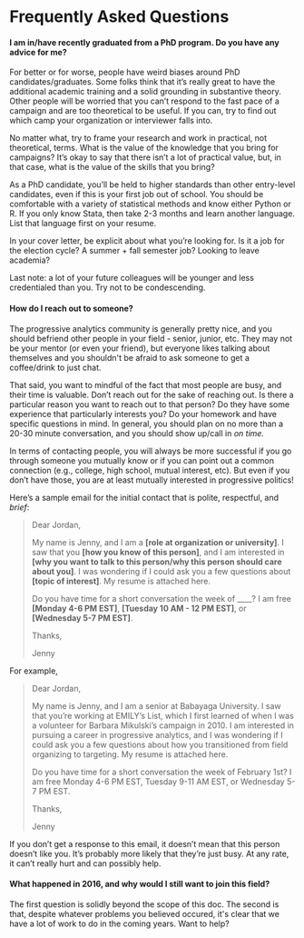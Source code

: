 # Frequently Asked Questions

#### I am in/have recently graduated from a PhD program. Do you have any advice for me?

For better or for worse, people have weird biases around PhD candidates/graduates. Some folks think that it’s really great to have the additional academic training and a solid grounding in substantive theory. Other people will be worried that you can’t respond to the fast pace of a campaign and are too theoretical to be useful. If you can, try to find out which camp your organization or interviewer falls into. 

No matter what, try to frame your research and work in practical, not theoretical, terms. What is the value of the knowledge that you bring for campaigns? It’s okay to say that there isn’t a lot of practical value, but, in that case, what is the value of the skills that you bring?

As a PhD candidate, you’ll be held to higher standards than other entry-level candidates, even if this is your first job out of school. You should be comfortable with a variety of statistical methods and know either Python or R. If you only know Stata, then take 2-3 months and learn another language. List that language first on your resume.

In your cover letter, be explicit about what you’re looking for. Is it a job for the election cycle? A summer + fall semester job? Looking to leave academia?

Last note: a lot of your future colleagues will be younger and less credentialed than you. Try not to be condescending.

#### How do I reach out to someone?

The progressive analytics community is generally pretty nice, and you should befriend other people in your field - senior, junior, etc. They may not be your mentor (or even your friend), but everyone likes talking about themselves and you shouldn't be afraid to ask someone to get a coffee/drink to just chat.

That said, you want to mindful of the fact that most people are busy, and their time is valuable. Don’t reach out for the sake of reaching out. Is there a particular reason you want to reach out to that person? Do they have some experience that particularly interests you? Do your homework and have specific questions in mind. In general, you should plan on no more than a 20-30 minute conversation, and you should show up/call in *on time.*

In terms of contacting people, you will always be more successful if you go through someone you mutually know or if you can point out a common connection (e.g., college, high school, mutual interest, etc). But even if you don’t have those, you are at least mutually interested in progressive politics! 

Here’s a sample email for the initial contact that is polite, respectful, and *brief*:

> Dear Jordan,
>
> My name is Jenny, and I am a __[role at organization or university]__. I saw that you __[how you know of this person]__, and I am interested in __[why you want to talk to this person/why this person should care about you]__. I was wondering if I could ask you a few questions about __[topic of interest]__. My resume is attached here. 
>
> Do you have time for a short conversation the week of ____? I am free __[Monday 4-6 PM EST]__, __[Tuesday 10 AM - 12 PM EST]__, or __[Wednesday 5-7 PM EST]__.
>
> Thanks,
>
> Jenny

For example,

> Dear Jordan,
>
> My name is Jenny, and I am a senior at Babayaga University. I saw that you’re working at EMILY’s List, which I first learned of when I was a volunteer for Barbara Mikulski’s campaign in 2010. I am interested in pursuing a career in progressive analytics, and I was wondering if I could ask you a few questions about how you transitioned from field organizing to targeting. My resume is attached here. 
> 
> Do you have time for a short conversation the week of February 1st? I am free Monday 4-6 PM EST, Tuesday 9-11 AM EST, or Wednesday 5-7 PM EST.
> 
> Thanks,
> 
> Jenny

If you don’t get a response to this email, it doesn’t mean that this person doesn’t like you. It’s probably more likely that they’re just busy. At any rate, it can’t really hurt and can possibly help.

#### What happened in 2016, and why would I still want to join this field?

The first question is solidly beyond the scope of this doc. The second is that, despite whatever problems you believed occured, it's clear that we have a lot of work to do in the coming years. Want to help?
